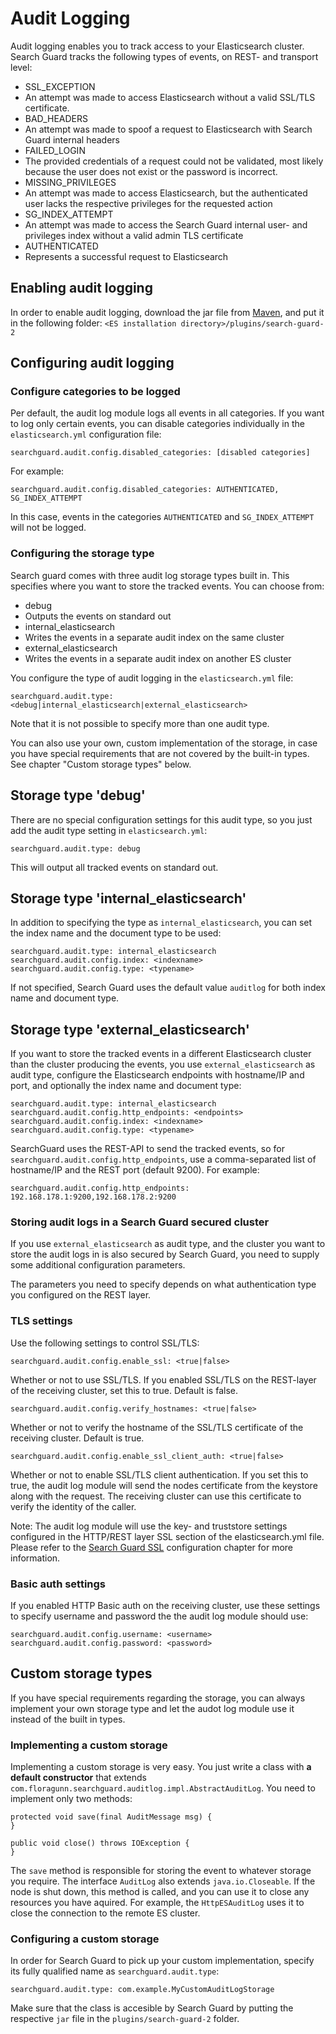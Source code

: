 <!---
Copryight 2016 floragunn UG (haftungsbeschränkt)
-->

# Audit Logging

Audit logging enables you to track access to your Elasticsearch cluster. Search Guard tracks the following types of events, on REST- and transport level:

* SSL_EXCEPTION
 * An attempt was made to access Elasticsearch without a valid SSL/TLS certificate.
* BAD_HEADERS
 * An attempt was made to spoof a request to Elasticsearch with Search Guard internal headers
* FAILED_LOGIN
 *  The provided credentials of a request could not be validated, most likely because the user does not exist or the password is incorrect. 
* MISSING_PRIVILEGES
 * An attempt was made to access Elasticsearch, but the authenticated user lacks the respective privileges for the requested action
* SG\_INDEX\_ATTEMPT
 * An attempt was made to access the Search Guard internal user- and privileges index without a valid admin TLS certificate 
* AUTHENTICATED
 * Represents a successful request to Elasticsearch 
  
## Enabling audit logging

In order to enable audit logging, download the jar file from [Maven](http://search.maven.org/#search%7Cga%7C1%7Ca%3A%22dlic-search-guard-module-auditlog%22), and put it in the following folder: `<ES installation directory>/plugins/search-guard-2`

## Configuring audit logging

### Configure categories to be logged

Per default, the audit log module logs all events in all categories. If you want to log only certain events, you can disable categories individually in the `elasticsearch.yml` configuration file:

```
searchguard.audit.config.disabled_categories: [disabled categories]
```

For example:

```
searchguard.audit.config.disabled_categories: AUTHENTICATED, SG_INDEX_ATTEMPT
```

In this case, events in the categories `AUTHENTICATED` and `SG_INDEX_ATTEMPT` will not be logged.

### Configuring the storage type

Search guard comes with three audit log storage types built in. This specifies where you want to store the tracked events. You can choose from:

* debug
 * Outputs the events on standard out
* internal_elasticsearch
 * Writes the events in a separate audit index on the same cluster
* external_elasticsearch
 * Writes the events in a separate audit index on another ES cluster

You configure the type of audit logging in the `elasticsearch.yml` file:

```
searchguard.audit.type: <debug|internal_elasticsearch|external_elasticsearch>
```

Note that it is not possible to specify more than one audit type.

You can also use your own, custom implementation of the storage, in case you have special requirements that are not covered by the built-in types. See chapter "Custom storage types" below.

## Storage type 'debug'

There are no special configuration settings for this audit type, so you just add the audit type setting in `elasticsearch.yml`:

```
searchguard.audit.type: debug
```  

This will output all tracked events on standard out.

## Storage type 'internal_elasticsearch'

In addition to specifying the type as `internal_elasticsearch`, you can set the index name and the document type to be used:

```
searchguard.audit.type: internal_elasticsearch
searchguard.audit.config.index: <indexname>
searchguard.audit.config.type: <typename>
``` 

If not specified, Search Guard uses the default value `auditlog` for both index name and document type.

## Storage type 'external_elasticsearch'

If you want to store the tracked events in a different Elasticsearch cluster than the cluster producing the events, you use `external_elasticsearch` as audit type, configure the Elasticsearch endpoints with hostname/IP and port, and optionally the index name and document type:

```
searchguard.audit.type: internal_elasticsearch
searchguard.audit.config.http_endpoints: <endpoints>
searchguard.audit.config.index: <indexname>
searchguard.audit.config.type: <typename>
``` 

SearchGuard uses the REST-API to send the tracked events, so for `searchguard.audit.config.http_endpoints`, use a comma-separated list of hostname/IP and the REST port (default 9200). For example:

```
searchguard.audit.config.http_endpoints: 192.168.178.1:9200,192.168.178.2:9200
```

### Storing audit logs in a Search Guard secured cluster

If you use `external_elasticsearch` as audit type, and the cluster you want to store the audit logs in is also secured by Search Guard, you need to supply some additional configuration parameters.

The parameters you need to specify depends on what authentication type you configured on the REST layer.

### TLS settings

Use the following settings to control SSL/TLS:

```
searchguard.audit.config.enable_ssl: <true|false>
```
Whether or not to use SSL/TLS. If you enabled SSL/TLS on the REST-layer of the receiving cluster, set this to true. Default is false.

```
searchguard.audit.config.verify_hostnames: <true|false>
```
Whether or not to verify the hostname of the SSL/TLS certificate of the receiving cluster. Default is true.

```
searchguard.audit.config.enable_ssl_client_auth: <true|false>
```
Whether or not to enable SSL/TLS client authentication. If you set this to true, the audit log module will send the nodes certificate from the keystore along with the request. The receiving cluster can use this certificate to verify the identity of the caller.

Note: The audit log module will use the key- and truststore settings configured in the HTTP/REST layer SSL section of the elasticsearch.yml file. Please refer to the [Search Guard SSL](https://github.com/floragunncom/search-guard-ssl-docs/blob/master/configuration.md) configuration chapter for more information.

### Basic auth settings

If you enabled HTTP Basic auth on the receiving cluster, use these settings to specify username and password the the audit log module should use:

```
searchguard.audit.config.username: <username>
searchguard.audit.config.password: <password>
```

## Custom storage types

If you have special requirements regarding the storage, you can always implement your own storage type and let the audot log module use it instead of the built in types.

### Implementing a custom storage

Implementing a custom storage is very easy. You just write a class with **a default constructor** that extends `com.floragunn.searchguard.auditlog.impl.AbstractAuditLog`. You need to implement only two methods:

```
protected void save(final AuditMessage msg) {
}

public void close() throws IOException {
}
```

The `save` method is responsible for storing the event to whatever storage you require. The interface `AuditLog` also extends `java.io.Closeable`. If the node is shut down, this method is called, and you can use it to close any resources you have aquired. For example, the `HttpESAuditLog` uses it to close the connection to the remote ES cluster.

### Configuring a custom storage

In order for Search Guard to pick up your custom implementation, specify its fully qualified name as `searchguard.audit.type`:

```
searchguard.audit.type: com.example.MyCustomAuditLogStorage
``` 

Make sure that the class is accesible by Search Guard by putting the respective `jar` file in the `plugins/search-guard-2` folder.





